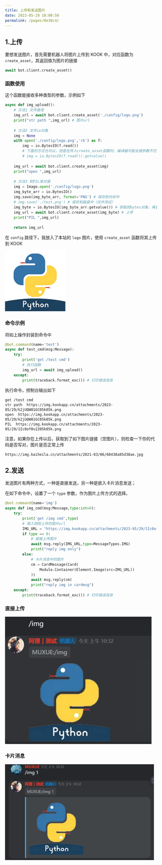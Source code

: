 ```yaml
---
title: 上传和发送图片
date: 2023-05-29 10:00:50
permalink: /pages/0e30c4/
---
```


## 1.上传

要想发送图片，首先需要机器人将图片上传到 KOOK 中，对应函数为 `create_asset`，其返回值为图片的链接

~~~python
await bot.client.create_asset()
~~~

### 函数使用

这个函数能接收多种类型的参数，示例如下

~~~python
async def img_upload():
    # 方法1 文件路径
    img_url = await bot.client.create_asset('./config/logo.png')
    print("str path ",img_url) # 图片url

    # 方法2 文件io对象
    img = None
    with open('./config/logo.png','rb') as f:
        img = io.BytesIO(f.read())
        # 下面的方式也可以，但是在传入create_asset函数时，编译器可能会报参数不匹配的警告
        # img = io.BytesIO(f.read()).getvalue() 
    
    img_url = await bot.client.create_asset(img) 
    print("open ",img_url)

    # 方法3 和PIL库对接
    img = Image.open('./config/logo.png')
    img_byte_arr = io.BytesIO()
    img.save(img_byte_arr, format='PNG') # 保存到内存中
    # img.save('./test.png') # 保存到磁盘中（仅作测试）
    img_byte = io.BytesIO(img_byte_arr.getvalue()) # 获取到bytes对象，再套一层io避免报警告
    img_url = await bot.client.create_asset(img_byte) # 上传
    print("PIL ",img_url)

    return img_url
~~~

在 `config` 路径下，我放入了本站的 `logo` 图片，使用 `create_asset` 函数将其上传到 KOOK

![logo](./img/logo.png)

### 命令示例

将如上操作封装到命令中

~~~python
@bot.command(name='test')
async def test_cmd(msg:Message):
    try:
        print('get /test cmd')
        # 执行函数
        img_url = await img_upload()
    except:
        print(traceback.format_exc()) # 打印错误信息
~~~

执行命令，控制台输出如下

~~~
get /test cmd
str path  https://img.kookapp.cn/attachments/2023-05/29/k2jUQW81GC05k05k.png
open  https://img.kookapp.cn/attachments/2023-05/29/k2jUQW81GC05k05k.png
PIL  https://img.kookapp.cn/attachments/2023-05/29/1Ic0of0v2205k05k.png
~~~

注意，如果你在上传以后，获取到了如下图片链接（空图片），则检查一下你的代码是否写对，图片是否正常上传

```
https://img.kaiheila.cn/attachments/2021-03/06/60438a85d38ae.jpg
```

## 2.发送

发送图片有两种方式，一种是直接发送，另一种是嵌入卡片消息发送；

在如下命令中，设置了一个 `type` 参数，作为图片上传方式的选择。

~~~python
@bot.command(name='img')
async def img_cmd(msg:Message,type:int=0):
    try:
        print('get /img cmd',type)
        # 填入刚刚上传的图片url
        IMG_URL = "https://img.kookapp.cn/attachments/2023-05/29/1Ic0of0v2205k05k.png"
        if type == 0:
            # 直接上传图片
            await msg.reply(IMG_URL,type=MessageTypes.IMG)
            print("reply img only")
        else:
            # 卡片消息中的图片
            cm = CardMessage(Card(
                Module.Container(Element.Image(src=IMG_URL))
            ))
            await msg.reply(cm)
            print("reply img in cardmsg")
    except:
        print(traceback.format_exc()) # 打印错误信息
~~~

### 直接上传

![image-20230529105148213](./img/image-20230529105148213.png)

### 卡片消息

![image-20230529105207644](./img/image-20230529105207644.png)